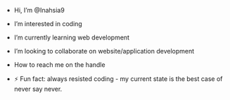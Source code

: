 -  Hi, I’m @Inahsia9
-  I’m interested in coding
-  I’m currently learning web development
-  I’m looking to collaborate on website/application development
-  How to reach me on the handle

- ⚡ Fun fact: always resisted coding - my current state is the best case of never say never.

<!---
Inahsia9/Inahsia9 is a ✨ special ✨ repository because its `README.md` (this file) appears on your GitHub profile.
You can click the Preview link to take a look at your changes.
--->
